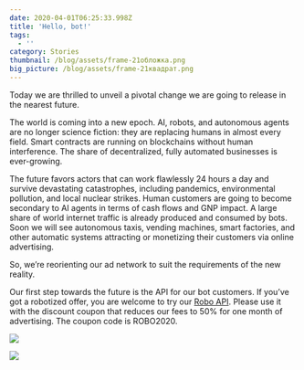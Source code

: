 ```yaml
---
date: 2020-04-01T06:25:33.998Z
title: 'Hello, bot!'
tags:
  - ''
category: Stories
thumbnail: /blog/assets/frame-21обложка.png
big_picture: /blog/assets/frame-21квадрат.png
---
```

Today we are thrilled to unveil a pivotal change we are going to release in the nearest future.



The world is coming into a new epoch. AI, robots, and autonomous agents are no longer science fiction: they are replacing humans in almost every field. Smart contracts are running on blockchains without human interference. The share of decentralized, fully automated businesses is ever-growing.



The future favors actors that can work flawlessly 24 hours a day and survive devastating catastrophes, including pandemics, environmental pollution, and local nuclear strikes. Human customers are going to become secondary to AI agents in terms of cash flows and GNP impact. A large share of world internet traffic is already produced and consumed by bots. Soon we will see autonomous taxis, vending machines, smart factories, and other automatic systems attracting or monetizing their customers via online advertising.



So, we’re reorienting our ad network to suit the requirements of the new reality.



Our first step towards the future is the API for our bot customers. If you’ve got a robotized offer, you are welcome to try our [Robo API](https://a-ads.com/api). Please use it with the discount coupon that reduces our fees to 50% for one month of advertising. The coupon code is ROBO2020.

![](/blog/assets/api.png)

![](/blog/assets/robo2.png)
